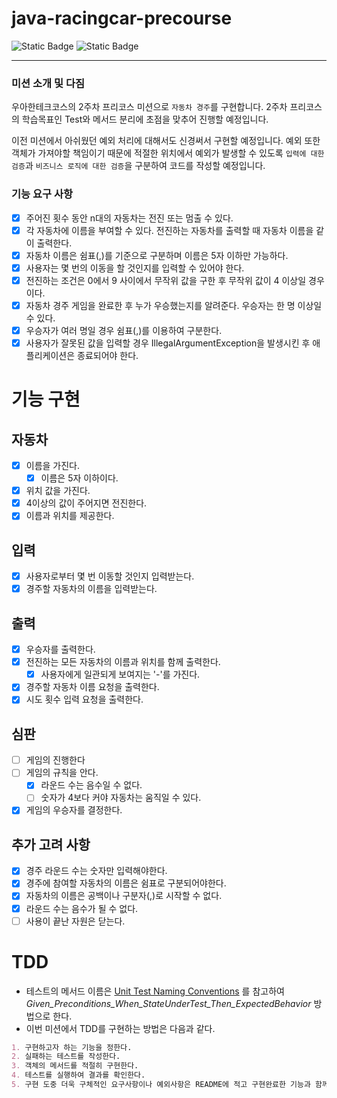 # java-racingcar-precourse

![Static Badge](https://img.shields.io/badge/precourse-week2-green)
![Static Badge](https://img.shields.io/badge/test_passed-12%2F12-blue)

---

### 미션 소개 및 다짐

우아한테크코스의 2주차 프리코스 미션으로 `자동차 경주`를 구현합니다.
2주차 프리코스의 학습목표인 Test와 메서드 분리에 초점을 맞추어 진행할 예정입니다.

이전 미션에서 아쉬웠던 예외 처리에 대해서도 신경써서 구현할 예정입니다. 예외 또한 객체가 가져야할 책임이기 때문에
적절한 위치에서 예외가 발생할 수 있도록 `입력에 대한 검증`과 `비즈니스 로직에 대한 검증`을 구분하여
코드를 작성할 예정입니다.

### 기능 요구 사항

- [x] 주어진 횟수 동안 n대의 자동차는 전진 또는 멈출 수 있다.
- [x] 각 자동차에 이름을 부여할 수 있다. 전진하는 자동차를 출력할 때 자동차 이름을 같이 출력한다.
- [x] 자동차 이름은 쉼표(,)를 기준으로 구분하며 이름은 5자 이하만 가능하다.
- [x] 사용자는 몇 번의 이동을 할 것인지를 입력할 수 있어야 한다.
- [x] 전진하는 조건은 0에서 9 사이에서 무작위 값을 구한 후 무작위 값이 4 이상일 경우이다.
- [x] 자동차 경주 게임을 완료한 후 누가 우승했는지를 알려준다. 우승자는 한 명 이상일 수 있다.
- [x] 우승자가 여러 명일 경우 쉼표(,)를 이용하여 구분한다.
- [x] 사용자가 잘못된 값을 입력할 경우 IllegalArgumentException을 발생시킨 후 애플리케이션은 종료되어야 한다.

# 기능 구현

## 자동차

- [x] 이름을 가진다.
    - [x] 이름은 5자 이하이다.
- [x] 위치 값을 가진다.
- [x] 4이상의 값이 주어지면 전진한다.
- [x] 이름과 위치를 제공한다.

## 입력

- [x] 사용자로부터 몇 번 이동할 것인지 입력받는다.
- [x] 경주할 자동차의 이름을 입력받는다.

## 출력

- [x] 우승자를 출력한다.
- [x] 전진하는 모든 자동차의 이름과 위치를 함께 출력한다.
  - [x] 사용자에게 일관되게 보여지는 '-'를 가진다.
- [x] 경주할 자동차 이름 요청을 출력한다.
- [x] 시도 횟수 입력 요청을 출력한다.

## 심판
- [ ] 게임의 진행한다
- [ ] 게임의 규칙을 안다.
  - [x] 라운드 수는 음수일 수 없다.
  - [ ] 숫자가 4보다 커야 자동차는 움직일 수 있다.
- [x] 게임의 우승자를 결정한다.

## 추가 고려 사항

- [x] 경주 라운드 수는 숫자만 입력해야한다.
- [x] 경주에 참여할 자동차의 이름은 쉼표로 구분되어야한다.
- [x] 자동차의 이름은 공백이나 구분자(,)로 시작할 수 없다.
- [x] 라운드 수는 음수가 될 수 없다.
- [ ] 사용이 끝난 자원은 닫는다.

# TDD

- 테스트의 메서드 이름은 [Unit Test Naming Conventions](https://dzone.com/articles/7-popular-unit-test-naming)
  를 참고하여 <i>Given_Preconditions_When_StateUnderTest_Then_ExpectedBehavior</i> 방법으로 한다.
- 이번 미션에서 TDD를 구현하는 방법은 다음과 같다.

```markdown
1. 구현하고자 하는 기능을 정한다.
2. 실패하는 테스트를 작성한다.
3. 객체의 메서드를 적절히 구현한다.
4. 테스트를 실행하여 결과를 확인한다.
5. 구현 도중 더욱 구체적인 요구사항이나 예외사항은 README에 적고 구현완료한 기능과 함께 커밋한다.
```